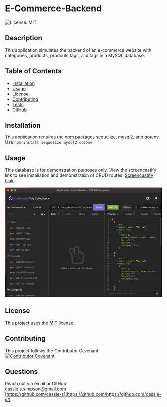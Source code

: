 # E-Commerce-Backend
  ![License: MIT](https://img.shields.io/badge/License-MIT-yellow.svg)
  ## Description
  This application simulates the backend of an e-commerce website with categories, products, prodcuts tags, and tags in a MySQL database.

  
  ## Table of Contents
  * [Installation](#installation)
  * [Usage](#usage)
  * [License](#license)
  * [Contributing](#contributing)
  * [Tests](#tests)
  * [GitHub](#github)


  ## Installation
  This application requires the npm packages sequelize, mysql2, and dotenv. Use `npm install sequelize mysql2 dotenv`


  ## Usage
  This database is for demonstration purposes only. View the screencastify link to see installation and demonstration of CRUD routes.
  [Screencastify Link](https://watch.screencastify.com/v/IjNzFasGpHhCDF2WDXQ6) 

  ![Screenshot of Application](screenshot.png)

  ## License
    
  This project uses  the [MIT](https://opensource.org/licenses/MIT) license.

  ## Contributing
  This project follows the Contributor Covenant.  
  [![Contributor Covenant](https://img.shields.io/badge/Contributor%20Covenant-2.1-4baaaa.svg)](code_of_conduct.md)

  ## Questions
  Reach out via email or GitHub.  
  cassie.s.simpson@gmail.com  
  [https://github.com/cassie-s](https://github.com/https://github.com/cassie-s/)
